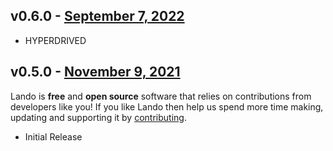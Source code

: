 ## v0.6.0 - [September 7, 2022](https://github.com/lando/solr/releases/tag/v0.6.0)

* HYPERDRIVED

## v0.5.0 - [November 9, 2021](https://github.com/lando/solr/releases/tag/v0.5.0)

Lando is **free** and **open source** software that relies on contributions from developers like you! If you like Lando then help us spend more time making, updating and supporting it by [contributing](https://github.com/sponsors/lando).

* Initial Release
